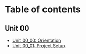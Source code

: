 # Table of contents

## Unit 00

* [Unit 00\_00: Orientation](README.md)
* [Unit 00\_01: Project Setup](unit-00/unit-00\_01-project-setup.md)
